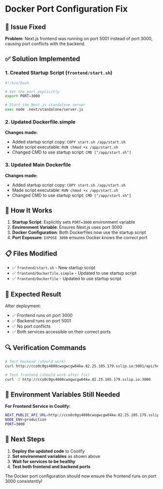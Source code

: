 # Docker Port Configuration Fix

## 🚨 Issue Fixed

**Problem**: Next.js frontend was running on port 5001 instead of port 3000, causing port conflicts with the backend.

## ✅ Solution Implemented

### 1. Created Startup Script (`frontend/start.sh`)

```bash
#!/bin/bash

# Set the port explicitly
export PORT=3000

# Start the Next.js standalone server
exec node .next/standalone/server.js
```

### 2. Updated Dockerfile.simple

**Changes made:**
- Added startup script copy: `COPY start.sh /app/start.sh`
- Made script executable: `RUN chmod +x /app/start.sh`
- Changed CMD to use startup script: `CMD ["/app/start.sh"]`

### 3. Updated Main Dockerfile

**Changes made:**
- Added startup script copy: `COPY start.sh /app/start.sh`
- Made script executable: `RUN chmod +x /app/start.sh`
- Changed CMD to use startup script: `CMD ["/app/start.sh"]`

## 🔧 How It Works

1. **Startup Script**: Explicitly sets `PORT=3000` environment variable
2. **Environment Variable**: Ensures Next.js uses port 3000
3. **Docker Configuration**: Both Dockerfiles now use the startup script
4. **Port Exposure**: `EXPOSE 3000` ensures Docker knows the correct port

## 📋 Files Modified

- ✅ `frontend/start.sh` - New startup script
- ✅ `frontend/Dockerfile.simple` - Updated to use startup script
- ✅ `frontend/Dockerfile` - Updated to use startup script

## 🚀 Expected Result

After deployment:
- ✅ Frontend runs on port 3000
- ✅ Backend runs on port 5001
- ✅ No port conflicts
- ✅ Both services accessible on their correct ports

## 🔍 Verification Commands

```bash
# Test backend (should work)
curl http://cco0c0gs4808cwogwcgw04kw.82.25.105.179.sslip.io:5001/api/health

# Test frontend (should work after fix)
curl -I http://cco0c0gs4808cwogwcgw04kw.82.25.105.179.sslip.io:3000
```

## 📝 Environment Variables Still Needed

**For Frontend Service in Coolify:**
```bash
NEXT_PUBLIC_API_URL=http://cco0c0gs4808cwogwcgw04kw.82.25.105.179.sslip.io:5001
NODE_ENV=production
PORT=3000
```

## 🎯 Next Steps

1. **Deploy the updated code** to Coolify
2. **Set environment variables** as shown above
3. **Wait for services to be healthy**
4. **Test both frontend and backend ports**

The Docker port configuration should now ensure the frontend runs on port 3000 consistently! 